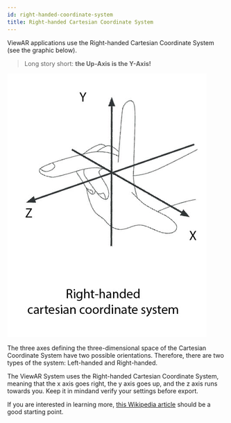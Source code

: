 ```yaml
---
id: right-handed-coordinate-system
title: Right-handed Cartesian Coordinate System
---
```


ViewAR applications use the Right-handed Cartesian Coordinate System (see the graphic below).
> Long story short: **the Up-Axis is the Y-Axis!**

![](../assets/CoordinateSystem-sketch-v03.jpg)

The three axes defining the three-dimensional space of the Cartesian Coordinate System have two possible orientations. Therefore, there are two types of the system: Left-handed and Right-handed.

The ViewAR System uses the Right-handed Cartesian Coordinate System, meaning that the x axis goes right, the y axis goes up, and the z axis runs towards you. Keep it in mindand verify your settings before export.

If you are interested in learning more, [this Wikipedia article](https://en.wikipedia.org/wiki/Right-hand_rule) should be a good starting point.
